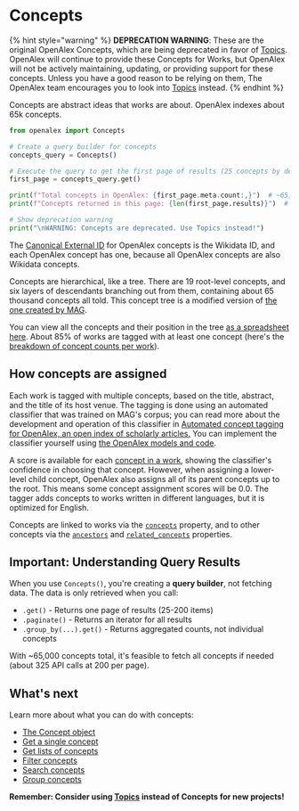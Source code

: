 # Concepts

{% hint style="warning" %}
**DEPRECATION WARNING**: These are the original OpenAlex Concepts, which are being deprecated in favor of [Topics](../topics/README.md). OpenAlex will continue to provide these Concepts for Works, but OpenAlex will not be actively maintaining, updating, or providing support for these concepts. Unless you have a good reason to be relying on them, The OpenAlex team encourages you to look into [Topics](../topics/README.md) instead.
{% endhint %}

Concepts are abstract ideas that works are about. OpenAlex indexes about 65k concepts.

```python
from openalex import Concepts

# Create a query builder for concepts
concepts_query = Concepts()

# Execute the query to get the first page of results (25 concepts by default)
first_page = concepts_query.get()

print(f"Total concepts in OpenAlex: {first_page.meta.count:,}")  # ~65,000
print(f"Concepts returned in this page: {len(first_page.results)}")  # 25

# Show deprecation warning
print("\nWARNING: Concepts are deprecated. Use Topics instead!")
```

The [Canonical External ID](../../how-to-use-the-api/get-single-entities/#canonical-external-ids) for OpenAlex concepts is the Wikidata ID, and each OpenAlex concept has one, because all OpenAlex concepts are also Wikidata concepts.

Concepts are hierarchical, like a tree. There are 19 root-level concepts, and six layers of descendants branching out from them, containing about 65 thousand concepts all told. This concept tree is a modified version of [the one created by MAG](https://arxiv.org/abs/1805.12216).

You can view all the concepts and their position in the tree [as a spreadsheet here](https://docs.google.com/spreadsheets/d/1LBFHjPt4rj_9r0t0TTAlT68NwOtNH8Z21lBMsJDMoZg/edit#gid=1473310811). About 85% of works are tagged with at least one concept (here's the [breakdown of concept counts per work](https://docs.google.com/spreadsheets/d/17DoJjyl1XVNZdVWs7fUy91z69U2tD8qtnBsaqJ-Zigo/edit#gid=0)).

## How concepts are assigned

Each work is tagged with multiple concepts, based on the title, abstract, and the title of its host venue. The tagging is done using an automated classifier that was trained on MAG's corpus; you can read more about the development and operation of this classifier in [Automated concept tagging for OpenAlex, an open index of scholarly articles.](https://docs.google.com/document/d/1OgXSLriHO3Ekz0OYoaoP_h0sPcuvV4EqX7VgLLblKe4/edit) You can implement the classifier yourself using [the OpenAlex models and code](https://github.com/ourresearch/openalex-concept-tagging).

A score is available for each [concept in a work](../works/work-object/#concepts), showing the classifier's confidence in choosing that concept. However, when assigning a lower-level child concept, OpenAlex also assigns all of its parent concepts up to the root. This means some concept assignment scores will be 0.0. The tagger adds concepts to works written in different languages, but it is optimized for English.

Concepts are linked to works via the [`concepts`](../works/work-object/#concepts) property, and to other concepts via the [`ancestors`](concept-object.md#ancestors) and [`related_concepts`](concept-object.md#related_concepts) properties.

## Important: Understanding Query Results

When you use `Concepts()`, you're creating a **query builder**, not fetching data. The data is only retrieved when you call:
- `.get()` - Returns one page of results (25-200 items)
- `.paginate()` - Returns an iterator for all results
- `.group_by(...).get()` - Returns aggregated counts, not individual concepts

With ~65,000 concepts total, it's feasible to fetch all concepts if needed (about 325 API calls at 200 per page).

## What's next

Learn more about what you can do with concepts:

* [The Concept object](concept-object.md)
* [Get a single concept](get-a-single-concept.md)
* [Get lists of concepts](get-lists-of-concepts.md)
* [Filter concepts](filter-concepts.md)
* [Search concepts](search-concepts.md)
* [Group concepts](group-concepts.md)

**Remember: Consider using [Topics](../topics/README.md) instead of Concepts for new projects!**
